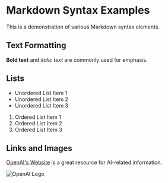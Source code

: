 # Markdown Syntax Examples
This is a demonstration of various Markdown syntax elements.

## Text Formatting

**Bold text** and *italic text* are commonly used for emphasis.

## Lists

- Unordered List Item 1
- Unordered List Item 2
- Unordered List Item 3

1. Ordered List Item 1
2. Ordered List Item 2
3. Ordered List Item 3

## Links and Images

[OpenAI's Website](https://www.openai.com) is a great resource for AI-related information.

![OpenAI Logo](https://openai.com/favicon.ico)